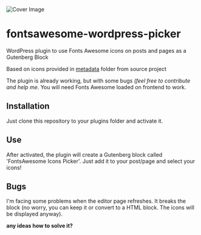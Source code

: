 ![Cover Image](https://i.ibb.co/9qHK2xh/Screenshot-2020-05-14-Edit-Post-Valkyria-tech-Word-Press.png)

# fontsawesome-wordpress-picker
WordPress plugin to use Fonts Awesome icons on posts and pages as a Gutenberg Block

Based on icons provided in [metadata](https://github.com/FortAwesome/Font-Awesome/tree/master/metadata) folder from source project

The plugin is already working, but with some bugs *(feel free to contribute and help me*. You will need Fonts Awesome loaded on frontend to work.

## Installation
Just clone this repository to your plugins folder and activate it.

## Use
After activated, the plugin will create a Gutenberg block called 'FontsAwesome Icons Picker'. Just add it to your post/page and select your icons!

## Bugs
I'm facing some problems when the editor page refreshes. It breaks the block (no worry, you can keep it or convert to a HTML block. The icons will be displayed anyway).

**any ideas how to solve it?**
